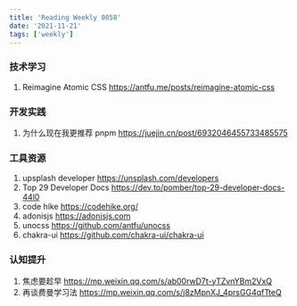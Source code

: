 ```yaml
---
title: 'Reading Weekly 0058'
date: '2021-11-21'
tags: ['weekly']
---
```


### 技术学习

1. Reimagine Atomic CSS https://antfu.me/posts/reimagine-atomic-css

### 开发实践

1. 为什么现在我更推荐 pnpm https://juejin.cn/post/6932046455733485575

### 工具资源

1. upsplash developer https://unsplash.com/developers
2. Top 29 Developer Docs https://dev.to/pomber/top-29-developer-docs-44l0
3. code hike https://codehike.org/
4. adonisjs https://adonisjs.com
5. unocss https://github.com/antfu/unocss
6. chakra-ui https://github.com/chakra-ui/chakra-ui

### 认知提升

1. 焦虑要趁早 https://mp.weixin.qq.com/s/ab00rwD7t-yTZvnYBm2VxQ
2. 再谈费曼学习法 https://mp.weixin.qq.com/s/j8zMpnXJ_4prsGG4qfTteQ
